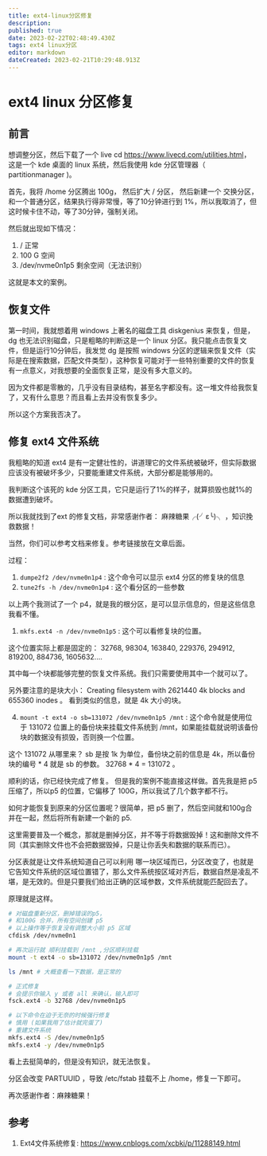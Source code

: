 ```yaml
---
title: ext4-linux分区修复
description: 
published: true
date: 2023-02-22T02:48:49.430Z
tags: ext4 linux分区
editor: markdown
dateCreated: 2023-02-21T10:29:48.913Z
---
```


# ext4 linux 分区修复

## 前言

想调整分区，然后下载了一个 live cd <https://www.livecd.com/utilities.html>， 这是一个 kde 桌面的 linux 系统，然后我使用 kde 分区管理器（ partitionmanager )。

首先，我将 /home 分区腾出 100g， 然后扩大 / 分区， 然后新建一个 交换分区，和一个普通分区，结果执行得非常慢，等了10分钟进行到 1%，所以我取消了，但这时候卡住不动，等了30分钟，强制关闭。

然后就出现如下情况：

1. / 正常
2. 100 G 空间
3. /dev/nvme0n1p5 剩余空间（无法识别）

这就是本文的案例。

## 恢复文件

第一时间，我就想着用 windows 上著名的磁盘工具 diskgenius 来恢复，但是， dg 也无法识别磁盘，只是粗略的判断这是一个 linux 分区。我只能点击恢复文件，但是运行10分钟后，我发觉 dg 是按照 windows 分区的逻辑来恢复文件（实际是在搜索数据，匹配文件类型），这种恢复可能对于一些特别重要的文件的恢复有一点意义，对我想要的全面恢复正常，是没有多大意义的。

因为文件都是零散的，几乎没有目录结构，甚至名字都没有。这一堆文件给我恢复了，又有什么意思？而且看上去并没有恢复多少。

所以这个方案我否决了。

## 修复 ext4 文件系统

我粗略的知道 ext4 是有一定健壮性的，讲道理它的文件系统被破坏，但实际数据应该没有被破坏多少，只要能重建文件系统，大部分都是能够用的。

我判断这个该死的 kde 分区工具，它只是运行了1%的样子，就算损毁也就1%的数据遭到破坏。

所以我就找到了ext 的修复文档，非常感谢作者： 麻辣糖果╭(╯ε╰)╮ ，知识挽救数据！

当然，你们可以参考文档来修复。参考链接放在文章后面。

过程：

1. `dumpe2f2 /dev/nvme0n1p4`  : 这个命令可以显示 ext4 分区的修复块的信息
2. `tune2fs -h /dev/nvme0n1p4` : 这个看分区的一些参数

以上两个我测试了一个 p4，就是我的根分区，是可以显示信息的，但是这些信息我看不懂。

1. `mkfs.ext4 -n /dev/nvme0n1p5` : 这个可以看修复块的位置。

这个位置实际上都是固定的： 32768, 98304, 163840, 229376, 294912, 819200, 884736, 1605632....

其中每一个块都能够完整的恢复文件系统。我们只需要使用其中一个就可以了。

另外要注意的是块大小： Creating filesystem with 2621440 4k blocks and 655360 inodes  。 看到类似的信息，就是 4k 大小的块。

4. `mount -t ext4 -o sb=131072 /dev/nvme0n1p5 /mnt` : 这个命令就是使用位于 131072 位置上的备份块来挂载文件系统到 /mnt，如果能挂载就说明该备份块的数据没有损毁，否则换一个位置。

这个 131072 从哪里来？ sb 是按 1k 为单位，备份块之前的信息是 4k，所以备份块的编号 * 4 就是 sb 的参数。 32768 * 4 = 131072 。

顺利的话，你已经快完成了修复。 但是我的案例不能直接这样做。首先我是把 p5 压缩了，所以p5 的位置，它偏移了 100G，所以我试了几个数字都不行。

如何才能恢复到原来的分区位置呢？很简单，把 p5 删了，然后空间就和100g合并在一起，然后将所有新建一个新的 p5.

这里需要普及一个概念，那就是删掉分区，并不等于将数据毁掉！这和删除文件不同（其实删除文件也不会把数据毁掉，只是让你丢失和数据的联系而已）。

分区表就是让文件系统知道自己可以利用 哪一块区域而已，分区改变了，也就是它告知文件系统的区域位置错了，那么文件系统按区域对齐后，数据自然是凌乱不堪，是无效的。但是只要我们给出正确的区域参数，文件系统就能匹配回去了。

原理就是这样。

```bash
# 对磁盘重新分区，删掉错误的p5， 
# 和100G 合并，所有空间创建 p5
# 以上操作等于恢复没有调整大小前 p5 区域
cfdisk /dev/nvme0n1 

# 再次运行就 顺利挂载到 /mnt ,分区顺利挂载
mount -t ext4 -o sb=131072 /dev/nvme0n1p5 /mnt

ls /mnt # 大概查看一下数据，是正常的

# 正式修复
# 会提示你输入 y 或者 all 来确认，输入即可
fsck.ext4 -b 32768 /dev/nvme0n1p5

# 以下命令在迫于无奈的时候强行修复
# 慎用 (如果我用了估计就完蛋了)
# 重建文件系统
mkfs.ext4 -S /dev/nvme0n1p5
mkfs.ext4 -y /dev/nvme0n1p5
```

看上去挺简单的，但是没有知识，就无法恢复。

分区会改变 PARTUUID ，导致 /etc/fstab 挂载不上 /home，修复一下即可。

再次感谢作者：麻辣糖果！

## 参考

1. Ext4文件系统修复: <https://www.cnblogs.com/xcbki/p/11288149.html>